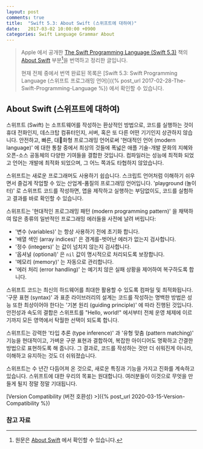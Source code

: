 ```yaml
---
layout: post
comments: true
title:  "Swift 5.3: About Swift (스위프트에 대하여)"
date:   2017-03-02 10:00:00 +0900
categories: Swift Language Grammar About
---
```


> Apple 에서 공개한 [The Swift Programming Language (Swift 5.3)](https://docs.swift.org/swift-book/) 책의 [About Swift](https://docs.swift.org/swift-book/) 부분[^About-Swift]을 번역하고 정리한 글입니다.
>
> 현재 전체 중에서 번역 완료된 목록은 [Swift 5.3: Swift Programming Language (스위프트 프로그래밍 언어)]({% post_url 2017-02-28-The-Swift-Programming-Language %}) 에서 확인할 수 있습니다.

## About Swift (스위프트에 대하여)

스위프트 (Swift) 는 소프트웨어를 작성하는 환상적인 방법으로, 코드를 실행하는 것이 휴대 전화인지, 데스크탑 컴퓨터인지, 서버, 혹은 또 다른 어떤 기기인지 상관하지 않습니다. 안전하고, 빠른, 대화형 프로그래밍 언어로써 '현대적인 언어 (modern language)' 에 대한 통찰 중에서 최상의 것들에 폭넓은 애플 기술-개발 문화의 지혜와 오픈-소스 공동체의 다양한 기여들을 결합한 것입니다. 컴파일러는 성능에 최적화 되었고 언어는 개발에 최적화 되었으며, 그 어느 쪽과도 타협하지 않았습니다.

스위프트는 새로운 프로그래머도 사용하기 쉽습니다. 스크립트 언어처럼 이해하기 쉬우면서 즐겁게 작업할 수 있는 산업계-품질의 프로그래밍 언어입니다. 'playground (놀이터)' 로 스위프트 코드를 작성하면, 앱을 제작하고 실행하는 부담없이도, 코드를 실험하고 결과를 바로 확인할 수 있습니다.

스위프트는 '현대적인 프로그래밍 패턴 (modern programming pattern)' 을 채택하여 많은 종류의 일반적인 프로그래밍 에러들을 사전에 날려 버립니다:

* '변수 (variables)' 는 항상 사용하기 전에 초기화 합니다.
* '배열 색인 (array indices)' 은 경계를-벗어난 에러가 없는지 검사합니다.
* '정수 (integers)' 는 값이 넘치지 않는지 검사합니다.
* '옵셔널 (optional)' 은 `nil` 값이 명시적으로 처리되도록 보장합니다.
* '메모리 (memory)' 는 자동으로 관리합니다.
* '에러 처리 (error handling)' 는 예기치 않은 실패 상황을 제어하여 복구하도록 합니다.

스위프트 코드는 최신의 하드웨어를 최대한 활용할 수 있도록 컴파일 및 최적화됩니다. '구문 표현 (syntax)' 과 표준 라이브러리의 설계는 코드를 작성하는 명백한 방법은 성능 또한 최상이어야 한다는 '기본 원리 (guiding principle)' 에 따라 진행된 것입니다. 안전성과 속도의 결합은 스위프트를 "Hello, world!" 에서부터 전체 운영 체제에 이르기까지 모든 영역에서 탁월한 선택이 되도록 합니다.

스위프트는 강력한 '타입 추론 (type inference)' 과 '유형 맞춤 (pattern matching)' 기능을 현대적이고, 가벼운 구문 표현과 결합하여, 복잡한 아이디어도 명확하고 간결한 방법으로 표현하도록 해 줍니다. 그 결과로, 코드를 작성하는 것만 더 쉬워진게 아니라, 이해하고 유지하는 것도 더 쉬워졌습니다.

스위프트는 수 년간 다듬어져 온 것으로, 새로운 특징과 기능을 가지고 진화를 계속하고 있습니다. 스위프트에 대한 우리의 목표는 원대합니다. 여러분들이 이것으로 무엇을 만들게 될지 정말 정말 기대됩니다.

[Version Compatibility (버전 호환성) >]({% post_url 2020-03-15-Version-Compatibility %})

### 참고 자료

[^About-Swift]: 원문은 [About Swift](https://docs.swift.org/swift-book/) 에서 확인할 수 있습니다.
